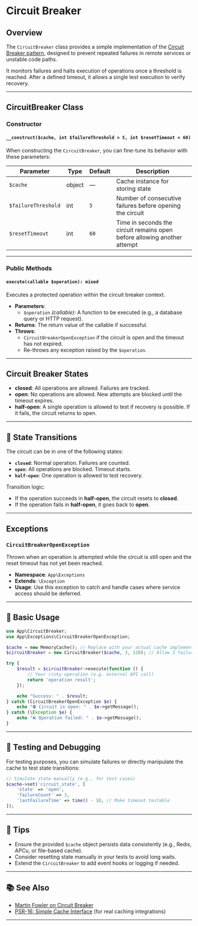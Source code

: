 # Circuit Breaker

## Overview

The `CircuitBreaker` class provides a simple implementation of the [Circuit Breaker pattern](https://martinfowler.com/bliki/CircuitBreaker.html), designed to prevent repeated failures in remote services or unstable code paths.

It monitors failures and halts execution of operations once a threshold is reached. After a defined timeout, it allows a single test execution to verify recovery.

---

## CircuitBreaker Class

### Constructor

#### `__construct($cache, int $failureThreshold = 5, int $resetTimeout = 60)`

When constructing the `CircuitBreaker`, you can fine-tune its behavior with these parameters:

| Parameter           | Type    | Default | Description |
|---------------------|---------|---------|-------------|
| `$cache`            | object  | —       | Cache instance for storing state |
| `$failureThreshold` | int     | `5`     | Number of consecutive failures before opening the circuit |
| `$resetTimeout`     | int     | `60`    | Time in seconds the circuit remains open before allowing another attempt |

---

### Public Methods

#### `execute(callable $operation): mixed`

Executes a protected operation within the circuit breaker context.

- **Parameters**:
  - `$operation` *(callable)*: A function to be executed (e.g., a database query or HTTP request).
- **Returns**: The return value of the callable if successful.
- **Throws**:
  - `CircuitBreakerOpenException` if the circuit is open and the timeout has not expired.
  - Re-throws any exception raised by the `$operation`.

---

## Circuit Breaker States

- **closed**: All operations are allowed. Failures are tracked.
- **open**: No operations are allowed. New attempts are blocked until the timeout expires.
- **half-open**: A single operation is allowed to test if recovery is possible. If it fails, the circuit returns to open.

---

## 🔁 State Transitions

The circuit can be in one of the following states:

- **`closed`**: Normal operation. Failures are counted.
- **`open`**: All operations are blocked. Timeout starts.
- **`half-open`**: One operation is allowed to test recovery.

Transition logic:

- If the operation succeeds in **half-open**, the circuit resets to **closed**.
- If the operation fails in **half-open**, it goes back to **open**.

---

## Exceptions

### `CircuitBreakerOpenException`

Thrown when an operation is attempted while the circuit is still open and the reset timeout has not yet been reached.

- **Namespace**: `App\Exceptions`
- **Extends**: `\Exception`
- **Usage**: Use this exception to catch and handle cases where service access should be deferred.

---

## 🚀 Basic Usage

```php
use App\CircuitBreaker;
use App\Exceptions\CircuitBreakerOpenException;

$cache = new MemoryCache(); // Replace with your actual cache implementation
$circuitBreaker = new CircuitBreaker($cache, 3, 120); // Allow 3 failures, 120s reset timeout

try {
    $result = $circuitBreaker->execute(function () {
        // Your risky operation (e.g. external API call)
        return 'operation result';
    });

    echo "Success: " . $result;
} catch (CircuitBreakerOpenException $e) {
    echo "⛔ Circuit is open: " . $e->getMessage();
} catch (\Exception $e) {
    echo "❌ Operation failed: " . $e->getMessage();
}
```

---

## 🧪 Testing and Debugging

For testing purposes, you can simulate failures or directly manipulate the cache to test state transitions:

```php
// Simulate state manually (e.g., for test cases)
$cache->set('circuit_state', [
    'state' => 'open',
    'failureCount' => 3,
    'lastFailureTime' => time() - 10, // Make timeout testable
]);
```

---

## 📎 Tips

- Ensure the provided `$cache` object persists data consistently (e.g., Redis, APCu, or file-based cache).
- Consider resetting state manually in your tests to avoid long waits.
- Extend the `CircuitBreaker` to add event hooks or logging if needed.

---

## 📚 See Also

- [Martin Fowler on Circuit Breaker](https://martinfowler.com/bliki/CircuitBreaker.html)
- [PSR-16: Simple Cache Interface](https://www.php-fig.org/psr/psr-16/) (for real caching integrations)

---
